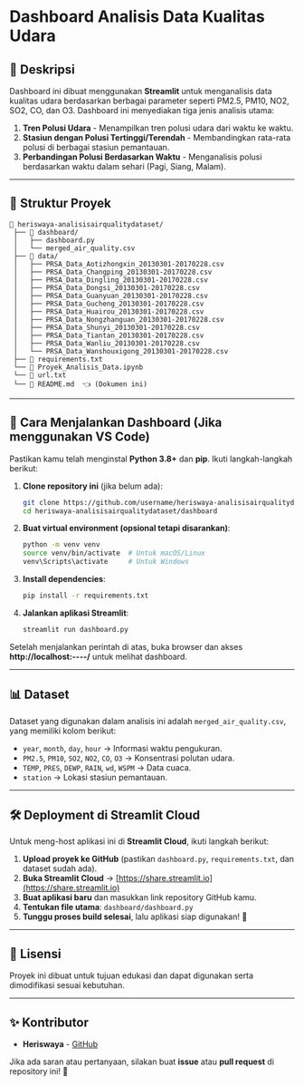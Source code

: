 # Dashboard Analisis Data Kualitas Udara

## 📌 Deskripsi
Dashboard ini dibuat menggunakan **Streamlit** untuk menganalisis data kualitas udara berdasarkan berbagai parameter seperti PM2.5, PM10, NO2, SO2, CO, dan O3. Dashboard ini menyediakan tiga jenis analisis utama:

1. **Tren Polusi Udara** - Menampilkan tren polusi udara dari waktu ke waktu.
2. **Stasiun dengan Polusi Tertinggi/Terendah** - Membandingkan rata-rata polusi di berbagai stasiun pemantauan.
3. **Perbandingan Polusi Berdasarkan Waktu** - Menganalisis polusi berdasarkan waktu dalam sehari (Pagi, Siang, Malam).

---

## 📂 Struktur Proyek
```
📁 heriswaya-analisisairqualitydataset/
 ├── 📁 dashboard/
 │   ├── dashboard.py
 │   └── merged_air_quality.csv
 ├── 📁 data/
 │   ├── PRSA_Data_Aotizhongxin_20130301-20170228.csv
 │   ├── PRSA_Data_Changping_20130301-20170228.csv
 │   ├── PRSA_Data_Dingling_20130301-20170228.csv
 │   ├── PRSA_Data_Dongsi_20130301-20170228.csv
 │   ├── PRSA_Data_Guanyuan_20130301-20170228.csv
 │   ├── PRSA_Data_Gucheng_20130301-20170228.csv
 │   ├── PRSA_Data_Huairou_20130301-20170228.csv
 │   ├── PRSA_Data_Nongzhanguan_20130301-20170228.csv
 │   ├── PRSA_Data_Shunyi_20130301-20170228.csv
 │   ├── PRSA_Data_Tiantan_20130301-20170228.csv
 │   ├── PRSA_Data_Wanliu_20130301-20170228.csv
 │   └── PRSA_Data_Wanshouxigong_20130301-20170228.csv
 ├── 📄 requirements.txt
 └── 📄 Proyek_Analisis_Data.ipynb
 └── 📄 url.txt
 └── 📄 README.md  👈 (Dokumen ini)
```

---

## 🚀 Cara Menjalankan Dashboard (Jika menggunakan VS Code)
Pastikan kamu telah menginstal **Python 3.8+** dan **pip**. Ikuti langkah-langkah berikut:

1. **Clone repository ini** (jika belum ada):
   ```bash
   git clone https://github.com/username/heriswaya-analisisairqualitydataset.git
   cd heriswaya-analisisairqualitydataset/dashboard
   ```

2. **Buat virtual environment (opsional tetapi disarankan)**:
   ```bash
   python -m venv venv
   source venv/bin/activate  # Untuk macOS/Linux
   venv\Scripts\activate     # Untuk Windows
   ```

3. **Install dependencies**:
   ```bash
   pip install -r requirements.txt
   ```

4. **Jalankan aplikasi Streamlit**:
   ```bash
   streamlit run dashboard.py
   ```

Setelah menjalankan perintah di atas, buka browser dan akses **http://localhost:----/** untuk melihat dashboard.

---

## 📊 Dataset
Dataset yang digunakan dalam analisis ini adalah `merged_air_quality.csv`, yang memiliki kolom berikut:
- `year`, `month`, `day`, `hour` → Informasi waktu pengukuran.
- `PM2.5`, `PM10`, `SO2`, `NO2`, `CO`, `O3` → Konsentrasi polutan udara.
- `TEMP`, `PRES`, `DEWP`, `RAIN`, `wd`, `WSPM` → Data cuaca.
- `station` → Lokasi stasiun pemantauan.

---

## 🛠 Deployment di Streamlit Cloud
Untuk meng-host aplikasi ini di **Streamlit Cloud**, ikuti langkah berikut:

1. **Upload proyek ke GitHub** (pastikan `dashboard.py`, `requirements.txt`, dan dataset sudah ada).
2. **Buka Streamlit Cloud** → [https://share.streamlit.io](https://share.streamlit.io)
3. **Buat aplikasi baru** dan masukkan link repository GitHub kamu.
4. **Tentukan file utama**: `dashboard/dashboard.py`
5. **Tunggu proses build selesai**, lalu aplikasi siap digunakan! 🎉

---

## 📜 Lisensi
Proyek ini dibuat untuk tujuan edukasi dan dapat digunakan serta dimodifikasi sesuai kebutuhan.

---

## ✨ Kontributor
- **Heriswaya** - [GitHub](https://github.com/heriswaya)

Jika ada saran atau pertanyaan, silakan buat **issue** atau **pull request** di repository ini! 🚀


